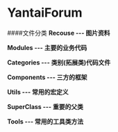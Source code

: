 # YantaiForum

####文件分类
**Recouse --- 图片资料**

**Modules --- 主要的业务代码**

**Categories --- 类别(拓展类)代码文件**

**Components --- 三方的框架**

**Utils --- 常用的宏定义**

**SuperClass --- 重要的父类**


**Tools --- 常用的工具类方法**
